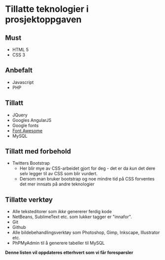 # Tillatte teknologier i prosjektoppgaven

## Must

- HTML 5
- CSS 3

## Anbefalt

- Javascript
- PHP

## Tillatt

- JQuery
- Googles AngularJS
- Google fonts
- [Font Awesome](http://fortawesome.github.io/Font-Awesome/)
- MySQL

## Tillatt med forbehold
- Twitters Bootstrap
	- Her blir mye av CSS-arbeidet gjort for deg - det er da *kun* det dere selv legger til av CSS som blir vurdert.
	- Dersom man bruker bootstrap og noe mindre tid på CSS forventes det mer innsats på andre teknologier

## Tillatte verktøy

- Alle teksteditorer som *ikke* genererer ferdig kode
- NetBeans, SublimeText etc. som lukker tagger er "innafor". 
- Git 
- Github
- Alle bildebehandlingsverktøy som Photoshop, Gimp, Inkscape, Illustrator etc.
- PhPMyAdmin til å generere tabeller til MySQL

**Denne listen vil oppdateres etterhvert som vi får forespørsler**